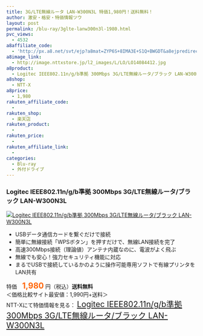 ```yaml
---
title: 3G/LTE無線ルータ LAN-W300N3L 特価1,980円！送料無料！
author: 激安・格安・特価情報ツウ
layout: post
permalink: /blu-ray/3glte-lanw300n3l-1980.html
pvc_views:
  - 4532
a8affiliate_code:
  - 'http://px.a8.net/svt/ejp?a8mat=ZYP6S+8IMA3E+S1Q+BWGDT&a8ejpredirect=http://nttxstore.jp/_II_LO14084412'
a8image_link:
  - http://image.nttxstore.jp/l2_images/L/LO/LO14084412.jpg
a8product:
  - Logitec IEEE802.11n/g/b準拠 300Mbps 3G/LTE無線ルータ/ブラック LAN-W300N3L
a8shop:
  - NTT-X
a8price:
  - 1,980
rakuten_affiliate_code:
  - 
rakuten_shop:
  - 楽天店
rakuten_product:
  - 
rakuten_price:
  - 
rakuten_affiliate_link:
  - 
categories:
  - Blu-ray
  - 外付ドライブ
---
```

### Logitec IEEE802.11n/g/b準拠 300Mbps 3G/LTE無線ルータ/ブラック LAN-W300N3L

<div class="img-bg2 img_L">
  <a title="Logitec IEEE802.11n/g/b準拠 300Mbps 3G/LTE無線ルータ/ブラック LAN-W300N3L" href="http://px.a8.net/svt/ejp?a8mat=ZYP6S+8IMA3E+S1Q+BWGDT&a8ejpredirect=http://nttxstore.jp/_II_LO14084412" target="_blank"><img src="http://i0.wp.com/image.nttxstore.jp/l2_images/L/LO/LO14084412.jpg?resize=120%2C120" border="0" alt="Logitec IEEE802.11n/g/b準拠 300Mbps 3G/LTE無線ルータ/ブラック LAN-W300N3L" style="border: 0pt none;" data-recalc-dims="1" /></a>
</div>

<!--more-->

  * USBデータ通信カードを繋ぐだけで接続
  * 簡単に無線接続「WPSボタン」を押すだけで、無線LAN接続を完了
  * 高速300Mbps接続（理論値）アンテナ内蔵なのに、電波がよく飛ぶ
  * 無線でも安心！強力セキュリティ機能に対応
  * まるでUSBで接続しているかのように操作可能専用ソフトで有線プリンタをLAN共有

特価　<span style="color: #ff6600; font-size: 150%;"><strong>1,980</strong></span> 円（税込）**送料無料**  
＜価格比較サイト最安値：1,990円+送料＞  
NTT-Xにて特価情報を見る： <span style="font-size: 150%;"><a href="http://px.a8.net/svt/ejp?a8mat=ZYP6S+8IMA3E+S1Q+BWGDT&a8ejpredirect=http://nttxstore.jp/_II_LO14084412" target="_blank">Logitec IEEE802.11n/g/b準拠 300Mbps 3G/LTE無線ルータ/ブラック LAN-W300N3L</a></span>